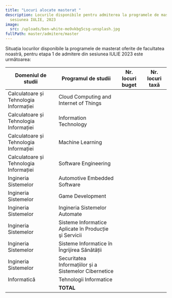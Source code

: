 ```yaml
---
title: "Locuri alocate masterat "
description: Locurile disponibile pentru admiterea la programele de masterat,
  sesiunea IULIE, 2023
image:
  src: /uploads/ben-white-mo9vkbg5csg-unsplash.jpg
fullPath: master/admitere/master
---
```

Situația locurilor disponibile la programele de masterat oferite de facultatea noastră, pentru etapa 1 de admitere din sesiunea IULIE 2023 este următoarea:

| **Domeniul de studii**                 | **Programul de studii**                               | **Nr. locuri buget** | **Nr. locuri taxă** |
| -------------------------------------- | ----------------------------------------------------- | -------------------- | ------------------- |
| Calculatoare și Tehnologia Informației | Cloud Computing and Internet of Things                |                      |                     |
| Calculatoare și Tehnologia Informației | Information Technology                                |                      |                     |
| Calculatoare și Tehnologia Informației | Machine Learning                                      |                      |                     |
| Calculatoare și Tehnologia Informației | Software Engineering                                  |                      |                     |
| Ingineria Sistemelor                   | Automotive Embedded Software                          |                      |                     |
| Ingineria Sistemelor                   | Game Development                                      |                      |                     |
| Ingineria Sistemelor                   | Ingineria Sistemelor Automate                         |                      |                     |
| Ingineria Sistemelor                   | Sisteme Informatice Aplicate în Producție şi Servicii |                      |                     |
| Ingineria Sistemelor                   | Sisteme Informatice în Îngrijirea Sănătății           |                      |                     |
| Ingineria Sistemelor                   | Securitatea Informațiilor și a Sistemelor Cibernetice |                      |                     |
| Informatică                            | Tehnologii Informatice                                |                      |                     |
|                                        | **TOTAL**                                             |                      |                     |